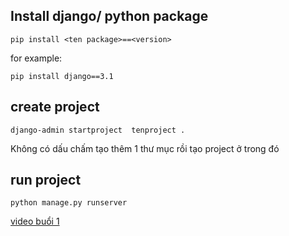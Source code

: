 ## Install django/ python package

```
pip install <ten package>==<version>
```
for example:
```
pip install django==3.1

```

## create project  
```
django-admin startproject  tenproject .
```
Không có dấu chấm tạo thêm 1 thư mục rồi  tạo project ở trong đó

## run project 

```
python manage.py runserver
```

[video buổi 1](https://youtu.be/bWkUdsy8YGE)


